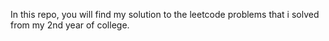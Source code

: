 In this repo, you will find my solution to the leetcode problems that i solved from my 2nd year of college.

